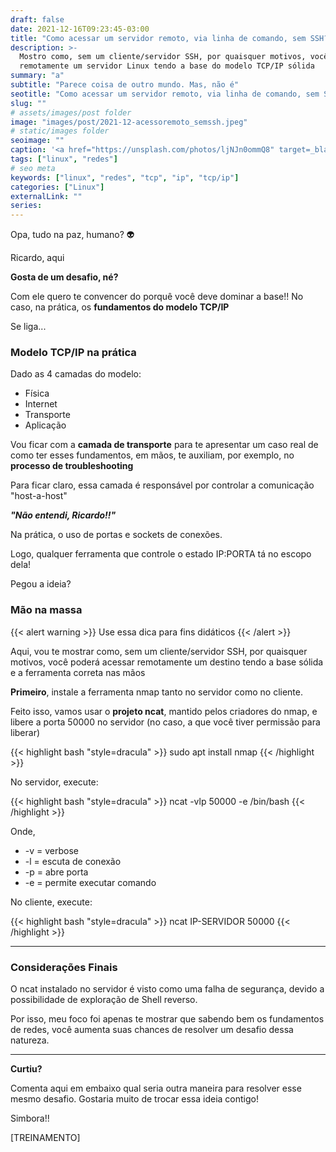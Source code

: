 ```yaml
---
draft: false
date: 2021-12-16T09:23:45-03:00
title: "Como acessar um servidor remoto, via linha de comando, sem SSH?"
description: >-
  Mostro como, sem um cliente/servidor SSH, por quaisquer motivos, você pode acessar 
  remotamente um servidor Linux tendo a base do modelo TCP/IP sólida
summary: "a"
subtitle: "Parece coisa de outro mundo. Mas, não é"
seotitle: "Como acessar um servidor remoto, via linha de comando, sem SSH?"
slug: ""
# assets/images/post folder
image: "images/post/2021-12-acessoremoto_semssh.jpeg"
# static/images folder
seoimage: ""
caption: '<a href="https://unsplash.com/photos/ljNJn0ommQ8" target=_blank">Photo by Stephen Leonardi</a>'
tags: ["linux", "redes"]
# seo meta
keywords: ["linux", "redes", "tcp", "ip", "tcp/ip"]
categories: ["Linux"]
externalLink: ""
series:
---
```


Opa, tudo na paz, humano? 👽

Ricardo, aqui

**Gosta de um desafio, né?**

Com ele quero te convencer do porquê você deve dominar a base!! No caso, na prática, os **fundamentos do modelo TCP/IP**

Se liga...

### Modelo TCP/IP na prática

Dado as 4 camadas do modelo:

- Física
- Internet
- Transporte
- Aplicação

Vou ficar com a **camada de transporte** para te apresentar um caso real de como ter esses fundamentos, em mãos, 
te auxiliam, por exemplo, no **processo de troubleshooting**

Para ficar claro, essa camada é responsável por controlar a comunicação "host-a-host"

***"Não entendi, Ricardo!!"***

Na prática, o uso de portas e sockets de conexões. 

Logo, qualquer ferramenta que controle o estado IP:PORTA tá no escopo dela!

Pegou a ideia?

### Mão na massa

{{< alert warning >}}
Use essa dica para fins didáticos
{{< /alert >}}

Aqui, vou te mostrar como, sem um cliente/servidor SSH, por quaisquer motivos, você poderá acessar remotamente um destino tendo a base sólida e a ferramenta correta nas mãos

**Primeiro**, instale a ferramenta nmap tanto no servidor como no cliente.

Feito isso, vamos usar o **projeto ncat**, mantido pelos criadores do nmap, e libere a porta 50000 no servidor 
(no caso, a que você tiver permissão para liberar)

{{< highlight bash "style=dracula" >}}
sudo apt install nmap
{{< /highlight >}}

No servidor, execute:

{{< highlight bash "style=dracula" >}}
ncat -vlp 50000 -e /bin/bash
{{< /highlight >}}

Onde,

- -v = verbose
- -l = escuta de conexão 
- -p = abre porta
- -e = permite executar comando

No cliente, execute:

{{< highlight bash "style=dracula" >}}
ncat IP-SERVIDOR 50000
{{< /highlight >}}

---

### Considerações Finais

O ncat instalado no servidor é visto como uma falha de segurança, devido a possibilidade de exploração de Shell reverso. 

Por isso, meu foco foi apenas te mostrar que sabendo bem os fundamentos de redes, você aumenta suas chances de resolver um desafio dessa natureza.

----

**Curtiu?**

Comenta aqui em embaixo qual seria outra maneira para resolver esse mesmo desafio. Gostaria muito de trocar essa ideia contigo!

Simbora!!

[TREINAMENTO]
